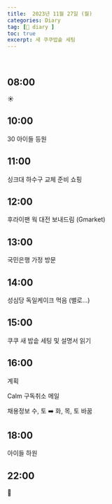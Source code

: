 ```yaml
---
title:  2023년 11월 27일 (월)
categories: Diary
tag: [📒 diary ]
toc: true
excerpt: 새 쿠쿠밥솥 세팅
---
```

​
## 08:00

☀️

## 10:00

30 아이들 등원

## 11:00

싱크대 하수구 교체 준비 쇼핑

## 12:00

후라이팬 웍 대전 보내드림 (Gmarket)

## 13:00

국민은행 가정 방문

## 14:00

성심당 독일케이크 먹음 (별로...)

## 15:00

쿠쿠 새 밥솥 세팅 및 설명서 읽기

## 16:00

계획

Calm 구독취소 메일

채용정보 수, 토 ➡️ 화, 목, 토 바꿈

## 18:00

아이들 하원

## 22:00

🌙

<br><br><br>